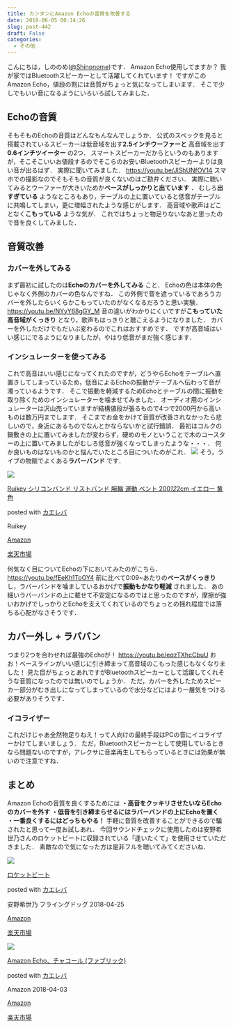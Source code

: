 ```yaml
---
title: カンタンにAmazon Echoの音質を改善する
date: 2018-06-05 00:14:26
slug: post-442
draft: False
categories:
  - その他
---
```


こんにちは，しののめ([@Shinonome](https://twitter.com/Shinogasa))です． Amazon Echo使用してますか？ 我が家ではBluetoothスピーカーとして活躍してくれています！ ですがこのAmazon Echo，値段の割には音質がちょっと気になってしまいます． そこで少しでもいい音になるようにいろいろ試してみました． 

## Echoの音質

そもそものEchoの音質はどんなもんなんでしょうか． 公式のスペックを見ると搭載されているスピーカーは低音域を出す**2.5インチウーファーと** 高音域を出す**0.6インチツイーター** の2つ． スマートスピーカーだからというのもありますが，そこそこいいお値段するのでそこらのお安いBluetoothスピーカーよりは良い音が出るはず． 実際に聞いてみました． https://youtu.be/JlShUNfOV14 スマホでの撮影なのでそもそもの音質が良くないのはご勘弁ください． 実際に聴いてみるとウーファーが大きいためか**ベースがしっかりと出ています** ． むしろ**出すぎている** ようなところもあり，テーブルの上に置いていると低音がテーブルに共鳴してしまい，更に増幅されたような感じがします． 高音域や歌声はどことなく**こもっている** ような気が． これではちょっと物足りないなあと思ったので音を良くしてみました． 

## 音質改善

### カバーを外してみる

まず最初に試したのは**Echoのカバーを外してみる** こと． Echoの色は本体の色じゃなく外側のカバーの色なんですね． この外側で音を遮っているであろうカバーを外したらいくらかこもっていたのがなくなるだろうと思い実験． https://youtu.be/NYyY68gGY_M 音の違いがわかりにくいですが**こもっていた高音域がくっきり** となり，歌声もはっきりと聴こえるようになりました． カバーを外しただけでもだいぶ変わるのでこれはおすすめです． ですが高音域はいい感じにでるようになりましたが，やはり低音がまだ強く感じます．  

### インシュレーターを使ってみる

これで高音はいい感じになってくれたのですが，どうやらEchoをテーブルへ直置きしてしまっているため，低音によるEchoの振動がテーブルへ伝わって音が濁っているようです． そこで振動を軽減するためEchoとテーブルの間に振動を取り除くためのインシュレーターを噛ませてみました．   オーディオ用のインシュレーターは沢山売っていますが結構値段が張るもので4つで2000円から高いものは数万円までします． そこまでお金をかけて音質が改善されなかったら悲しいので，身近にあるものでなんとかならないかと試行錯誤． 最初はコルクの鍋敷きの上に置いてみましたが変わらず，硬めのモノということで木のコースターの上に置いてみましたがむしろ低音が強くなってしまったような・・・． 何か良いものはないものかと悩んでいたところ目についたのがこれ． ![](/images/2018/05/20180509_220659-e1527404820950-300x300.jpg) そう，ライブの物販でよくある**ラバーバンド** です． 

[![](https://images-fe.ssl-images-amazon.com/images/I/311yD3613iL._SL160_.jpg)](https://www.amazon.co.jp/exec/obidos/ASIN/B076S6XT1H/deltafantom-22/)

[Ruikey シリコンバンド リストバンド 腕輪 運動 ベント 200*12*2cm イエロー 黄色](https://www.amazon.co.jp/exec/obidos/ASIN/B076S6XT1H/deltafantom-22/)

posted with [カエレバ](https://kaereba.com)

Ruikey

[Amazon](https://www.amazon.co.jp/gp/search?keywords=%E3%83%A9%E3%83%90%E3%83%BC%E3%83%90%E3%83%B3%E3%83%89&__mk_ja_JP=%E3%82%AB%E3%82%BF%E3%82%AB%E3%83%8A&tag=deltafantom-22)

[楽天市場](https://hb.afl.rakuten.co.jp/hgc/140c65f5.f2d5fda6.140c65f6.51a0545a/?pc=https%3A%2F%2Fsearch.rakuten.co.jp%2Fsearch%2Fmall%2F%25E3%2583%25A9%25E3%2583%2590%25E3%2583%25BC%25E3%2583%2590%25E3%2583%25B3%25E3%2583%2589%2F-%2Ff.1-p.1-s.1-sf.0-st.A-v.2%3Fx%3D0%26scid%3Daf_ich_link_urltxt%26m%3Dhttp%3A%2F%2Fm.rakuten.co.jp%2F)

  何気なく目についてEchoの下においてみたのがこちら． https://youtu.be/fEeKh1ToOY4 前に比べて0:09~あたりの**ベースがくっきり** し，ラバーバンドを噛ましているおかげで**振動もかなり軽減** されました． あの細いラバーバンドの上に載せて不安定になるのではと思ったのですが，摩擦が強いおかげでしっかりとEchoを支えてくれているのでちょっとの揺れ程度では落ちる心配がなさそうです．  

## カバー外し + ラババン

つまり2つを合わせれば最強のEchoが！ https://youtu.be/eqzTXhcCbuU おお！ベースラインがいい感じに引き締まって高音域のこもった感じもなくなりました！ 見た目がちょっとあれですがBluetoothスピーカーとして活躍してくれそうな音質になったのでは無いのでしょうか．   ただ，カバーを外したためスピーカー部分がむき出しになってしまっているので水分などにはより一層気をつける必要がありそうです． 

### イコライザー

これだけじゃあ全然物足りねえ！って人向けの最終手段はPCの音にイコライザーかけてしまいましょう． ただ，Bluetoothスピーカーとして使用しているときなら問題ないのですが，アレクサに音楽再生してもらっているときには効果が無いので注意ですね．  

## まとめ

Amazon Echoの音質を良くするためには **・高音をクッキリさせたいならEchoのカバーを外す** **・低音を引き締まらせるにはラバーバンドの上にEchoを置く** **・一番良くするにはどっちもやる！** 手軽に音質を改善することができるので騙されたと思って一度お試しあれ．     今回サウンドチェックに使用したのは安野希世乃さんのロケットビートに収録されている「逢いたくて」を使用させていただきました． 素敵なので気になった方は是非フルを聴いてみてくださいね．  

[![](https://images-fe.ssl-images-amazon.com/images/I/51COzoOiLcL._SL160_.jpg)](https://www.amazon.co.jp/exec/obidos/ASIN/B07B18TBR2/deltafantom-22/)

[ロケットビート](https://www.amazon.co.jp/exec/obidos/ASIN/B07B18TBR2/deltafantom-22/)

posted with [カエレバ](https://kaereba.com)

安野希世乃 フライングドッグ 2018-04-25

[Amazon](https://www.amazon.co.jp/gp/search?keywords=%E5%AE%89%E9%87%8E%E5%B8%8C%E4%B8%96%E4%B9%83&__mk_ja_JP=%E3%82%AB%E3%82%BF%E3%82%AB%E3%83%8A&tag=deltafantom-22)

[楽天市場](https://hb.afl.rakuten.co.jp/hgc/140c65f5.f2d5fda6.140c65f6.51a0545a/?pc=https%3A%2F%2Fsearch.rakuten.co.jp%2Fsearch%2Fmall%2F%25E5%25AE%2589%25E9%2587%258E%25E5%25B8%258C%25E4%25B8%2596%25E4%25B9%2583%2F-%2Ff.1-p.1-s.1-sf.0-st.A-v.2%3Fx%3D0%26scid%3Daf_ich_link_urltxt%26m%3Dhttp%3A%2F%2Fm.rakuten.co.jp%2F)

[![](https://images-fe.ssl-images-amazon.com/images/I/51UFdyA7e3L._SL160_.jpg)](https://www.amazon.co.jp/exec/obidos/ASIN/B071ZF5KCM/deltafantom-22/)

[Amazon Echo、チャコール (ファブリック)](https://www.amazon.co.jp/exec/obidos/ASIN/B071ZF5KCM/deltafantom-22/)

posted with [カエレバ](https://kaereba.com)

Amazon 2018-04-03

[Amazon](https://www.amazon.co.jp/gp/search?keywords=echo&__mk_ja_JP=%E3%82%AB%E3%82%BF%E3%82%AB%E3%83%8A&tag=deltafantom-22)

[楽天市場](https://hb.afl.rakuten.co.jp/hgc/140c65f5.f2d5fda6.140c65f6.51a0545a/?pc=https%3A%2F%2Fsearch.rakuten.co.jp%2Fsearch%2Fmall%2Fecho%2F-%2Ff.1-p.1-s.1-sf.0-st.A-v.2%3Fx%3D0%26scid%3Daf_ich_link_urltxt%26m%3Dhttp%3A%2F%2Fm.rakuten.co.jp%2F)
